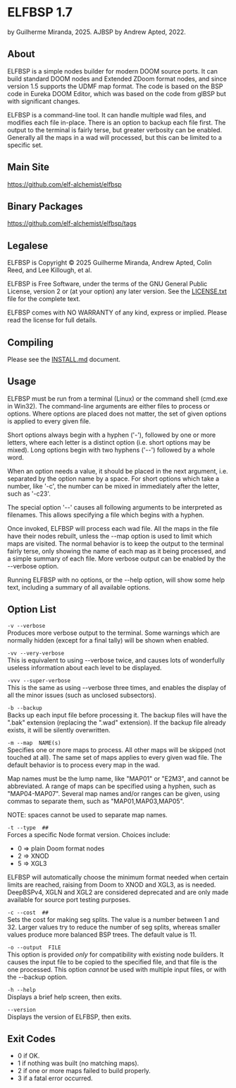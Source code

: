 
ELFBSP 1.7
==========

by Guilherme Miranda, 2025.
AJBSP by Andrew Apted, 2022.


About
-----

ELFBSP is a simple nodes builder for modern DOOM source ports.
It can build standard DOOM nodes and Extended ZDoom format nodes,
and since version 1.5 supports the UDMF map format.  The code is
based on the BSP code in Eureka DOOM Editor, which was based on the
code from glBSP but with significant changes.

ELFBSP is a command-line tool.  It can handle multiple wad files,
and modifies each file in-place.  There is an option to backup each
file first.  The output to the terminal is fairly terse, but greater
verbosity can be enabled.  Generally all the maps in a wad will
processed, but this can be limited to a specific set.


Main Site
---------

https://github.com/elf-alchemist/elfbsp


Binary Packages
---------------

https://github.com/elf-alchemist/elfbsp/tags


Legalese
--------

ELFBSP is Copyright &copy; 2025 Guilherme Miranda, Andrew Apted,
Colin Reed, and Lee Killough, et al.

ELFBSP is Free Software, under the terms of the GNU General Public
License, version 2 or (at your option) any later version.
See the [LICENSE.txt](LICENSE.txt) file for the complete text.

ELFBSP comes with NO WARRANTY of any kind, express or implied.
Please read the license for full details.


Compiling
---------

Please see the [INSTALL.md](INSTALL.md) document.


Usage
-----

ELFBSP must be run from a terminal (Linux) or the command shell
(cmd.exe in Win32).  The command-line arguments are either files
to process or options.  Where options are placed does not matter,
the set of given options is applied to every given file.

Short options always begin with a hyphen ('-'), followed by one
or more letters, where each letter is a distinct option (i.e. short
options may be mixed).  Long options begin with two hyphens ('--')
followed by a whole word.

When an option needs a value, it should be placed in the next argument,
i.e. separated by the option name by a space.  For short options which
take a number, like '-c', the number can be mixed in immediately
after the letter, such as '-c23'.

The special option '--' causes all following arguments to be
interpreted as filenames.  This allows specifying a file which
begins with a hyphen.

Once invoked, ELFBSP will process each wad file.  All the maps in the
file have their nodes rebuilt, unless the --map option is used to
limit which maps are visited.  The normal behavior is to keep the
output to the terminal fairly terse, only showing the name of each
map as it being processed, and a simple summary of each file.
More verbose output can be enabled by the --verbose option.

Running ELFBSP with no options, or the --help option, will show
some help text, including a summary of all available options.


Option List
-----------

`-v --verbose`  
Produces more verbose output to the terminal.
Some warnings which are normally hidden (except for a final
tally) will be shown when enabled.

`-vv --very-verbose`  
This is equivalent to using --verbose twice, and causes lots of
wonderfully useless information about each level to be displayed.

`-vvv --super-verbose`  
This is the same as using --verbose three times, and enables
the display of all the minor issues (such as unclosed subsectors).

`-b --backup`  
Backs up each input file before processing it.
The backup files will have the ".bak" extension
(replacing the ".wad" extension).  If the backup
file already exists, it will be silently overwritten.

`-m --map  NAME(s)`  
Specifies one or more maps to process.
All other maps will be skipped (not touched at all).
The same set of maps applies to every given wad file.
The default behavior is to process every map in the wad.

Map names must be the lump name, like "MAP01" or "E2M3",
and cannot be abbreviated.  A range of maps can be
specified using a hyphen, such as "MAP04-MAP07".
Several map names and/or ranges can be given, using
commas to separate them, such as "MAP01,MAP03,MAP05".

NOTE: spaces cannot be used to separate map names.

`-t --type  ##`  
Forces a specific Node format version. Choices include:
 - 0 => plain Doom format nodes
 - 2 => XNOD
 - 5 => XGL3

ELFBSP will automatically choose the minimum format needed when certain
limits are reached, raising from Doom to XNOD and XGL3, as is needed.
DeepBSPv4, XGLN and XGL2 are considered deprecated and are only made
available for source port testing purposes.

`-c --cost  ##`  
Sets the cost for making seg splits.
The value is a number between 1 and 32.
Larger values try to reduce the number of seg splits,
whereas smaller values produce more balanced BSP trees.
The default value is 11.

`-o --output  FILE`  
This option is provided *only* for compatibility with
existing node builders.  It causes the input file to be
copied to the specified file, and that file is the one
processed.  This option *cannot* be used with multiple
input files, or with the --backup option.

`-h --help`  
Displays a brief help screen, then exits.

`--version`  
Displays the version of ELFBSP, then exits.


Exit Codes
----------

- 0 if OK.
- 1 if nothing was built (no matching maps).
- 2 if one or more maps failed to build properly.
- 3 if a fatal error occurred.
